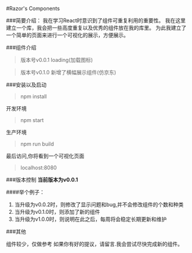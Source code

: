 #Razor's Components

###简要介绍：
我在学习React时意识到了组件可重复利用的重要性。
我在这里建立一个库，我会把一些高度重复以及优秀的组件放在我的库里。
为此我建立了一个简单的页面来进行一个可视化的展示，方便展示。

###组件介绍
> 版本号v0.0.1  loading(加载图标)

> 版本号v0.1.0  新增了横幅展示组件(仿京东)

###安装以及启动

>npm install

开发环境
>npm start

生产环境
>npm run build

最后访问,你将看到一个可视化页面
>localhost:8080

###版本控制
**当前版本为v0.0.1**

####举个例子：
1. 当升级为v0.0.2时，则修改了显示问题和bug,并不会修改组件的个数和种类
2. 当升级为v0.1.0时，则添加了新的组件
3. 当升级为v1.0.0时，则说明在此之后，每周将会稳定长期更新和维护

###其他

组件较少，仅做参考
如果你有好的提议，请留言.我会尝试尽快完成新的组件。









